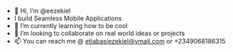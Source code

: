 - 👋 Hi, I’m @eezekiel
- I build Seamless Mobile Applications
- 🌱 I’m currently learning how  to be cool
- 💞️ I’m looking to collaborate on real world ideas or projects
- 📫 You can reach me @ etiabasiezekiel@ymail.com or +2349068186315

<!---
eezekiel/eezekiel is a ✨ special ✨ repository because its `README.md` (this file) appears on your GitHub profile.
You can click the Preview link to take a look at your changes.
--->
